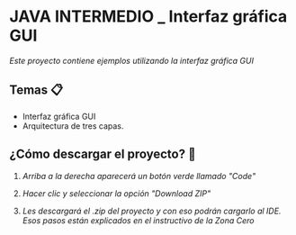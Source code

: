 # JAVA INTERMEDIO _ Interfaz gráfica GUI

_Este proyecto contiene ejemplos utilizando la interfaz gráfica GUI_

## Temas 📋
* Interfaz gráfica GUI
* Arquitectura de tres capas.

## ¿Cómo descargar el proyecto? 🔧
1. _Arriba a la derecha aparecerá un botón verde llamado "Code"_

2. _Hacer clic y seleccionar la opción "Download ZIP"_

3. _Les descargará el .zip del proyecto y con eso podrán cargarlo al IDE. Esos pasos están explicados en el instructivo de la Zona Cero_
